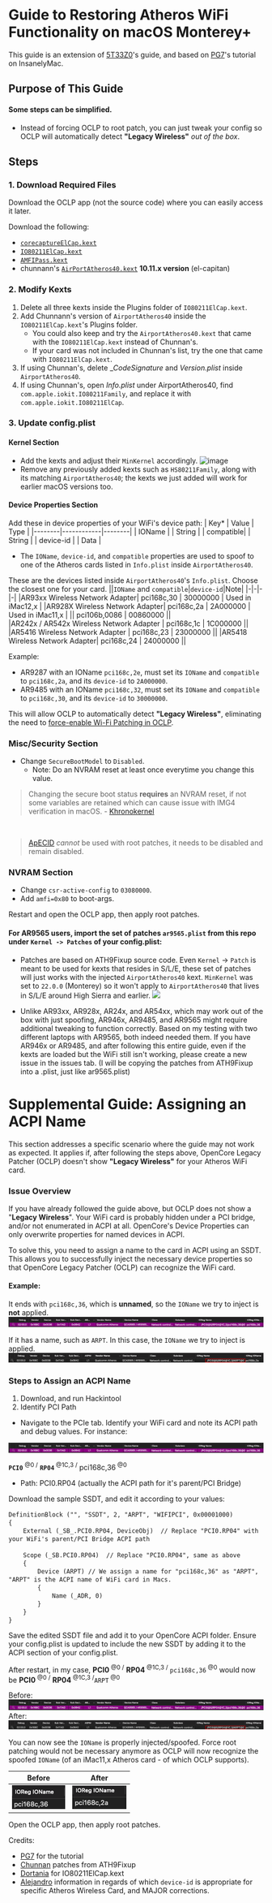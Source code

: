 # Guide to Restoring Atheros WiFi Functionality on macOS Monterey+

This guide is an extension of [5T33Z0](https://github.com/5T33Z0/OC-Little-Translated/blob/main/14_OCLP_Wintel/Enable_Features/WiFi_Sonoma.md)'s guide, and based on [PG7](https://www.insanelymac.com/forum/topic/359007-wifi-atheros-monterey-ventura-sonoma-work/)'s tutorial on InsanelyMac. 

## Purpose of This Guide

#### Some steps can be simplified.
* Instead of forcing OCLP to root patch, you can just tweak your config so OCLP will automatically detect **"Legacy Wireless"** _out of the box_.

## Steps

### 1. Download Required Files
Download the OCLP app (not the source code) where you can easily access it later.

Download the following:
* [`corecaptureElCap.kext`](https://github.com/dortania/OpenCore-Legacy-Patcher/tree/main/payloads/Kexts/Wifi)
* [`IO80211ElCap.kext`](https://github.com/dortania/OpenCore-Legacy-Patcher/tree/main/payloads/Kexts/Wifi)
* [`AMFIPass.kext`](https://github.com/dortania/OpenCore-Legacy-Patcher/tree/main/payloads/Kexts/Acidanthera)
* chunnann's [`AirPortAtheros40.kext`](https://www.insanelymac.com/forum/topic/312045-atheros-wireless-driver-os-x-101112-for-unsupported-cards/?do=findComment&comment=2509900) **10.11.x version** (el-capitan)

### 2. Modify Kexts
1. Delete all three kexts inside the Plugins folder of `IO80211ElCap.kext`.
2. Add Chunnann's version of `AirportAtheros40` inside the `IO80211ElCap.kext`'s Plugins folder.
   * You could also keep and try the `AirportAtheros40.kext` that came with the `IO80211ElCap.kext` instead of Chunnan's.
   * If your card was not included in Chunnan's list, try the one that came with `IO80211ElCap.kext`.
4. If using Chunnan's, delete __CodeSignature_ and _Version.plist_ inside `AirportAtheros40`.
5. If using Chunnan's, open _Info.plist_ under AirportAtheros40, find `com.apple.iokit.IO80211Family`, and replace it with `com.apple.iokit.IO80211ElCap`.
### 3. Update config.plist

#### Kernel Section

* Add the kexts and adjust their `MinKernel` accordingly.
![image](https://github.com/unitedastronomer/miscellaneous-hackintosh-guides/assets/155970773/ee650a22-ada6-486d-800d-4b56bd689479)
* Remove any previously added kexts such as `HS80211Family`, along with its matching `AirportAtheros40`; the kexts we just added will work for earlier macOS versions too.


#### Device Properties Section

Add these in device properties of your WiFi's device path:
| Key*   | Value      |   Type |
|--------|------------|--------|
| IOName |  | String |
| compatible|  | String |
| device-id |  | Data |

* The `IOName`, `device-id`, and `compatible` properties are used to spoof to one of the Atheros cards listed in `Info.plist` inside `AirportAtheros40`.

These are the devices listed inside `AirportAtheros40`'s `Info.plist`. Choose the closest one for your card. 
||`IOName` and `compatible`|`device-id`|Note|
|-|-|-|-|
|AR93xx Wireless Network Adapter| pci168c,30 | 30000000 | Used in iMac12,x |
|AR928X Wireless Network Adapter| pci168c,2a | 2A000000 | Used in iMac11,x |
|| pci106b,0086 | 00860000 ||  
|AR242x / AR542x Wireless Network Adapter | pci168c,1c | 1C000000 ||
|AR5416 Wireless Network Adapter | pci168c,23 | 23000000 ||
|AR5418 Wireless Network Adapter| pci168c,24 | 24000000 ||

Example:
* AR9287 with an IOName `pci168c,2e`, must set its `IOName` and `compatible` to `pci168c,2a`, and its `device-id` to `2A000000`.
* AR9485 with an IOName `pci168c,32`, must set its `IOName` and `compatible` to `pci168c,30`, and its `device-id` to `30000000`.

This will allow OCLP to automatically detect **"Legacy Wireless"**, eliminating the need to [force-enable Wi-Fi Patching in OCLP](https://github.com/5T33Z0/OC-Little-Translated/blob/main/14_OCLP_Wintel/Enable_Features/WiFi_Sonoma.md#troubleshooting-force-enable-wi-fi-patching-in-oclp).

### Misc/Security Section
* Change `SecureBootModel` to `Disabled`.
   * Note: Do an NVRAM reset at least once everytime you change this value.
> Changing the secure boot status **requires** an NVRAM reset, if not some variables are retained which can cause issue with IMG4 verification in macOS. - [Khronokernel](https://github.com/mrlimerunner/sonoma-wifi-hacks?tab=readme-ov-file#pre-root-patching)
<br>

> [ApECID](https://dortania.github.io/OpenCore-Post-Install/universal/security/applesecureboot.html#apecid) *cannot* be used with root patches, it needs to be disabled and remain disabled.

### NVRAM Section
* Change `csr-active-config` to `03080000`.
* Add `amfi=0x80` to boot-args.
  
Restart and open the OCLP app, then apply root patches.

#### For AR9565 users, import the set of patches `ar9565.plist` from this repo under `Kernel -> Patches` of your config.plist:
* Patches are based on ATH9Fixup source code. Even `Kernel` -> `Patch` is meant to be used for kexts that resides in S/L/E, these set of patches will just works with the injected `AirportAtheros40` kext. `MinKernel` was set to `22.0.0` (Monterey) so it won't apply to `AirportAtheros40` that lives in S/L/E around High Sierra and earlier.
![](https://github.com/unitedastronomer/miscellaneous-hackintosh-guides/blob/fc929cac5a61b103ff4d5c574efa05c0d4a4ac67/Atheros_Wifi_Monterey_and_newer/screenshots/import-ocat.gif)

* Unlike AR93xx, AR928x, AR24x, and AR54xx, which may work out of the box with just spoofing, AR946x, AR9485, and AR9565 might require additional tweaking to function correctly. Based on my testing with two different laptops with AR9565, both indeed needed them. If you have AR946x or AR9485, and after following this entire guide, even if the kexts are loaded but the WiFi still isn't working, please create a new issue in the issues tab. (I will be copying the patches from ATH9Fixup into a .plist, just like ar9565.plist)

# Supplemental Guide: Assigning an ACPI Name

This section addresses a specific scenario where the guide may not work as expected. It applies if, after following the steps above, OpenCore Legacy Patcher (OCLP) doesn't show **"Legacy Wireless"** for your Atheros WiFi card.


### Issue Overview
If you have already followed the guide above, but OCLP does not show a "**Legacy Wireless**". Your WiFi card is probably hidden under a PCI bridge, and/or not enumerated in ACPI at all. OpenCore's Device Properties can only overwrite properties for named devices in ACPI.

To solve this, you need to assign a name to the card in ACPI using an SSDT. This allows you to successfully inject the necessary device properties so that OpenCore Legacy Patcher (OCLP) can recognize the WiFi card.

#### Example:
It ends with `pci168c,36`, which is **unnamed**, so the `IOName` we try to inject is **not** applied.
![](screenshots/hackintool_pcie_tab.png)

If it has a name, such as `ARPT`. In this case, the `IOName` we try to inject is applied.
![](screenshots/hackintool_pci1683,36_to_ARPT.png)

### Steps to Assign an ACPI Name

1. Download, and run Hackintool
2. Identify PCI Path
* Navigate to the PCIe tab. Identify your WiFi card and note its ACPI path and debug values. For instance:

![](screenshots/hackintool_pcie_tab.png)

**`PCI0`**<sup> @0 /</sup> **`RP04`**<sup> @1C,3 /</sup> pci168c,36<sup> @0</sup>
* Path: PCI0.RP04 (actually the ACPI path for it's parent/PCI Bridge)

Download the sample SSDT, and edit it according to your values:

```asl
DefinitionBlock ("", "SSDT", 2, "ARPT", "WIFIPCI", 0x00001000)
{
    External (_SB_.PCI0.RP04, DeviceObj)  // Replace "PCI0.RP04" with your WiFi's parent/PCI Bridge ACPI path

    Scope (_SB.PCI0.RP04)  // Replace "PCI0.RP04", same as above
    {
        Device (ARPT) // We assign a name for "pci168c,36" as "ARPT", "ARPT" is the ACPI name of WiFi card in Macs.
        {
            Name (_ADR, 0) 
        }
    }
}
```

Save the edited SSDT file and add it to your OpenCore ACPI folder. Ensure your config.plist is updated to include the new SSDT by adding it to the ACPI section of your config.plist.

After restart, in my case, **PCI0**<sup> @0 /</sup> **RP04**<sup> @1C,3 /</sup> `pci168c,36`<sup> @0</sup> would now be **PCI0**<sup> @0 /</sup> **RP04**<sup> @1C,3 /</sup>`ARPT`<sup> @0</sup>

Before:
![](screenshots/hackintool_pcie_tab.png)
After:
![](screenshots/hackintool_pci1683,36_to_ARPT.png)


You can now see the `IOName` is properly injected/spoofed. Force root patching would not be necessary anymore as OCLP will now recognize the spoofed `IOName` (of an iMac11,x Atheros card - of which OCLP supports).

|Before|After|
|-|-|
|![](screenshots/real_ioname.png)|![](screenshots/spoofed_ioname.png)|

Open the OCLP app, then apply root patches.

Credits:
* [PG7](https://www.insanelymac.com/forum/topic/359007-wifi-atheros-monterey-ventura-sonoma-work/) for the tutorial
* [Chunnan](https://www.insanelymac.com/forum/topic/312045-atheros-wireless-driver-os-x-101112-for-unsupported-cards/?do=findComment&comment=2509900) patches from ATH9Fixup
* [Dortania](https://github.com/dortania/OpenCore-Legacy-Patcher/tree/main/payloads/Kexts/Wifi) for IO80211ElCap.kext
* [Alejandro](https://github.com/aleelmaitro/Hackintosh-Atheros-Wi-Fi-Legacy-Cards) information in regards of which `device-id` is appropriate for specific Atheros Wireless Card, and MAJOR corrections.
